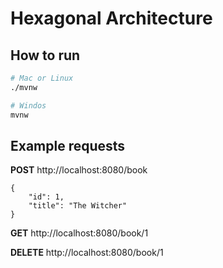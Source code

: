 # Hexagonal Architecture

## How to run
```sh
# Mac or Linux
./mvnw

# Windos
mvnw
```

## Example requests

**POST**
http://localhost:8080/book
```
{
	"id": 1,
    "title": "The Witcher"
}
```

**GET**
http://localhost:8080/book/1

**DELETE**
http://localhost:8080/book/1
